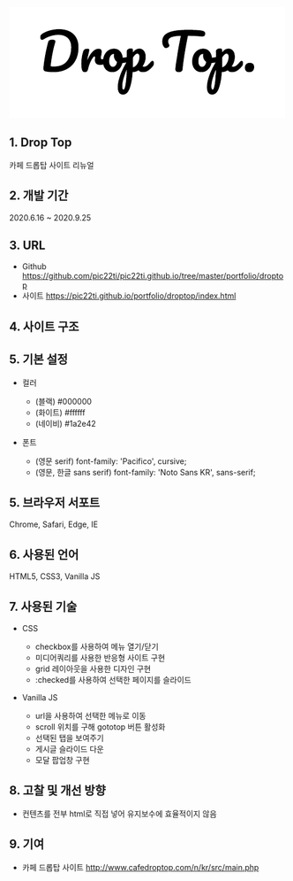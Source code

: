 ![logo_droptop](/portfolio/droptop/logo_droptop.png)
## 1. Drop Top
카페 드롭탑 사이트 리뉴얼

## 2. 개발 기간
2020.6.16 ~ 2020.9.25

## 3. URL
* Github <https://github.com/pic22ti/pic22ti.github.io/tree/master/portfolio/droptop>
* 사이트 <https://pic22ti.github.io/portfolio/droptop/index.html>

## 4. 사이트 구조

## 5. 기본 설정
* 컬러
  - (블랙) #000000 
  - (화이트) #ffffff 
  - (네이비) #1a2e42 

* 폰트
  - (영문 serif) font-family: 'Pacifico', cursive; 
  - (영문, 한글 sans serif) font-family: 'Noto Sans KR', sans-serif;

## 5. 브라우저 서포트
Chrome, Safari, Edge, IE

## 6. 사용된 언어
HTML5, CSS3, Vanilla JS

## 7. 사용된 기술
* CSS
  - checkbox를 사용하여 메뉴 열기/닫기 
  - 미디어쿼리를 사용한 반응형 사이트 구현
  - grid 레이아웃을 사용한 디자인 구현
  - :checked를 사용하여 선택한 페이지를 슬라이드

* Vanilla JS
  - url을 사용하여 선택한 메뉴로 이동
  - scroll 위치를 구해 gototop 버튼 활성화
  - 선택된 탭을 보여주기
  - 게시글 슬라이드 다운
  - 모달 팝업창 구현

## 8. 고찰 및 개선 방향
* 컨텐츠를 전부 html로 직접 넣어 유지보수에 효율적이지 않음

## 9. 기여
* 카페 드롭탑 사이트 <http://www.cafedroptop.com/n/kr/src/main.php>
